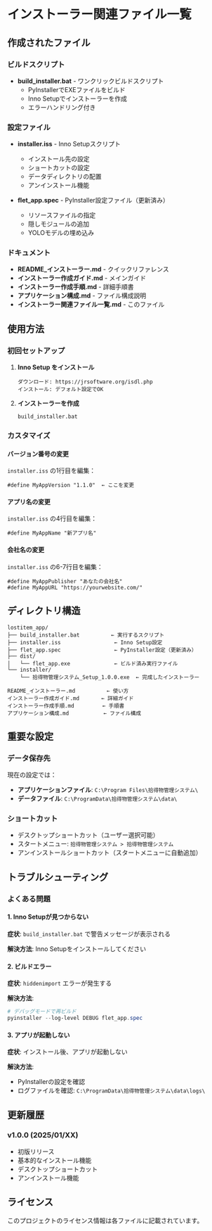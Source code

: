 # インストーラー関連ファイル一覧

## 作成されたファイル

### ビルドスクリプト
- **build_installer.bat** - ワンクリックビルドスクリプト
  - PyInstallerでEXEファイルをビルド
  - Inno Setupでインストーラーを作成
  - エラーハンドリング付き

### 設定ファイル
- **installer.iss** - Inno Setupスクリプト
  - インストール先の設定
  - ショートカットの設定
  - データディレクトリの配置
  - アンインストール機能

- **flet_app.spec** - PyInstaller設定ファイル（更新済み）
  - リソースファイルの指定
  - 隠しモジュールの追加
  - YOLOモデルの埋め込み

### ドキュメント
- **README_インストーラー.md** - クイックリファレンス
- **インストーラー作成ガイド.md** - メインガイド
- **インストーラー作成手順.md** - 詳細手順書
- **アプリケーション構成.md** - ファイル構成説明
- **インストーラー関連ファイル一覧.md** - このファイル

## 使用方法

### 初回セットアップ

1. **Inno Setup をインストール**
   ```
   ダウンロード: https://jrsoftware.org/isdl.php
   インストール: デフォルト設定でOK
   ```

2. **インストーラーを作成**
   ```batch
   build_installer.bat
   ```

### カスタマイズ

#### バージョン番号の変更
`installer.iss` の1行目を編集：
```iss
#define MyAppVersion "1.1.0"  ← ここを変更
```

#### アプリ名の変更
`installer.iss` の4行目を編集：
```iss
#define MyAppName "新アプリ名"
```

#### 会社名の変更
`installer.iss` の6-7行目を編集：
```iss
#define MyAppPublisher "あなたの会社名"
#define MyAppURL "https://yourwebsite.com/"
```

## ディレクトリ構造

```
lostitem_app/
├── build_installer.bat          ← 実行するスクリプト
├── installer.iss                 ← Inno Setup設定
├── flet_app.spec                 ← PyInstaller設定（更新済み）
├── dist/
│   └── flet_app.exe              ← ビルド済み実行ファイル
└── installer/
    └── 拾得物管理システム_Setup_1.0.0.exe  ← 完成したインストーラー

README_インストーラー.md          ← 使い方
インストーラー作成ガイド.md       ← 詳細ガイド
インストーラー作成手順.md         ← 手順書
アプリケーション構成.md           ← ファイル構成
```

## 重要な設定

### データ保存先

現在の設定では：
- **アプリケーションファイル**: `C:\Program Files\拾得物管理システム\`
- **データファイル**: `C:\ProgramData\拾得物管理システム\data\`

### ショートカット

- デスクトップショートカット（ユーザー選択可能）
- スタートメニュー: `拾得物管理システム > 拾得物管理システム`
- アンインストールショートカット（スタートメニューに自動追加）

## トラブルシューティング

### よくある問題

#### 1. Inno Setupが見つからない
**症状**: `build_installer.bat` で警告メッセージが表示される

**解決方法**: Inno Setupをインストールしてください

#### 2. ビルドエラー
**症状**: `hiddenimport` エラーが発生する

**解決方法**: 
```powershell
# デバッグモードで再ビルド
pyinstaller --log-level DEBUG flet_app.spec
```

#### 3. アプリが起動しない
**症状**: インストール後、アプリが起動しない

**解決方法**: 
- PyInstallerの設定を確認
- ログファイルを確認: `C:\ProgramData\拾得物管理システム\data\logs\`

## 更新履歴

### v1.0.0 (2025/01/XX)
- 初版リリース
- 基本的なインストール機能
- デスクトップショートカット
- アンインストール機能

## ライセンス

このプロジェクトのライセンス情報は各ファイルに記載されています。

